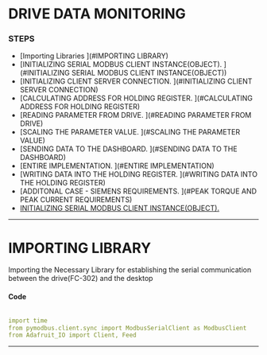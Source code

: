 # DRIVE DATA MONITORING

### STEPS
* [Importing Libraries ](#IMPORTING LIBRARY)
* [INITIALIZING SERIAL MODBUS CLIENT INSTANCE(OBJECT). ](#INITIALIZING SERIAL MODBUS CLIENT INSTANCE(OBJECT))
* [INITIALIZING CLIENT SERVER CONNECTION. ](#INITIALIZING CLIENT SERVER CONNECTION)
* [CALCULATING ADDRESS FOR HOLDING REGISTER. ](#CALCULATING ADDRESS FOR HOLDING REGISTER)
* [READING PARAMETER FROM DRIVE. ](#READING PARAMETER FROM DRIVE)
* [SCALING THE PARAMETER VALUE. ](#SCALING THE PARAMETER VALUE)
* [SENDING DATA TO THE DASHBOARD. ](#SENDING DATA TO THE DASHBOARD)
* [ENTIRE IMPLEMENTATION. ](#ENTIRE IMPLEMENTATION)
* [WRITING DATA INTO THE HOLDING REGISTER. ](#WRITING DATA INTO THE HOLDING REGISTER)
* [ADDITONAL CASE - SIEMENS REQUIREMENTS. ](#PEAK TORQUE AND PEAK CURRENT REQUIREMENTS)
* [INITIALIZING SERIAL MODBUS CLIENT INSTANCE(OBJECT).](#hpe_icsp_os_deployment)
---
# IMPORTING LIBRARY

Importing the Necessary Library for establishing the serial communication between the drive(FC-302) and the desktop  
 
 
 #### Code

```yaml

import time
from pymodbus.client.sync import ModbusSerialClient as ModbusClient
from Adafruit_IO import Client, Feed

```
---
